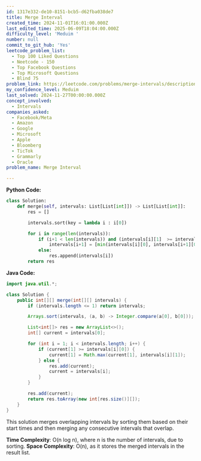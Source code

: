 ```yaml
---
id: 1317e332-de10-8151-bcb5-d62fba038de7
title: Merge Interval
created_time: 2024-11-01T16:01:00.000Z
last_edited_time: 2025-06-09T18:04:00.000Z
difficulty_level: 'Meduim '
number: null
commit_to_git_hub: 'Yes'
leetcode_problem_list:
  - Top 100 Liked Questions
  - Neetcode - 150
  - Top Facebook Questions
  - Top Microsoft Questions
  - Blind 75
problem_link: https://leetcode.com/problems/merge-intervals/description/
my_confidence_level: Meduim
last_solved: 2024-11-27T00:00:00.000Z
concept_involved:
  - Intervals
companies_asked:
  - Facebook/Meta
  - Amazon
  - Google
  - Microsoft
  - Apple
  - Bloomberg
  - TicTok
  - Grammarly
  - Oracle
problem_name: Merge Interval

---
```


**Python Code:**

```python
class Solution:
    def merge(self, intervals: List[List[int]]) -> List[List[int]]:
        res = []

        intervals.sort(key = lambda i : i[0])

        for i in range(len(intervals)): 
            if (i+1 < len(intervals)) and (intervals[i][1]  >= intervals[i+1][0]): 
                intervals[i+1] = [min(intervals[i][0], intervals[i+1][0]), max(intervals[i][1], intervals[i+1][1])]
            else: 
                res.append(intervals[i])
        return res
```

**Java Code:**

```java
import java.util.*;

class Solution {
    public int[][] merge(int[][] intervals) {
        if (intervals.length <= 1) return intervals;

        Arrays.sort(intervals, (a, b) -> Integer.compare(a[0], b[0]));

        List<int[]> res = new ArrayList<>();
        int[] current = intervals[0];

        for (int i = 1; i < intervals.length; i++) {
            if (current[1] >= intervals[i][0]) {
                current[1] = Math.max(current[1], intervals[i][1]);
            } else {
                res.add(current);
                current = intervals[i];
            }
        }

        res.add(current);
        return res.toArray(new int[res.size()][]);
    }
}

```

This solution merges overlapping intervals by sorting them based on their start times and then merging any consecutive intervals that overlap.

**Time Complexity**: O(n log n), where n is the number of intervals, due to sorting.
**Space Complexity**: O(n), as it stores the merged intervals in the result list.
